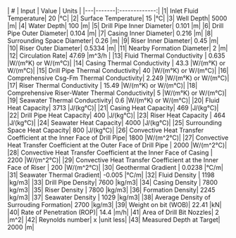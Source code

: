 | # | Input   |    Value    |    Units      | 
|---|-------|:-------------:|
|1| Inlet Fluid Temperature|  20  |°C|
|2| Surface Temperature|  15  |°C|
|3| Well Depth|  5000  |m|
|4| Water Depth|  100  |m|
|5| Drill Pipe Inner Diameter|  0.101  |m|
|6| Drill Pipe Outer Diameter|  0.104  |m|
|7| Casing Inner Diameter|  0.216  |m|
|8| Surrounding Space Diameter|  0.26  |m|
|9| Riser Inner Diameter|  0.45  |m|
|10| Riser Outer Diameter|  0.5334  |m|
|11| Nearby Formation Diameter|  2  |m|
|12| Circulation Rate| 47.69  |m^3/h |
|13| Fluid Thermal Conductivity |   0.635  |W/(m°K) or W/(m°C)|
|14| Casing Thermal Conductivity |  43.3  |W/(m°K) or W/(m°C)|
|15| Drill Pipe Thermal Conductivity|  40  |W/(m°K) or W/(m°C)|
|16| Comprehensive Csg-Fm Thermal Conductivity|  2.249  |W/(m°K) or W/(m°C)|
|17| Riser Thermal Conductivity |  15.49  |W/(m°K) or W/(m°C)|
|18| Comprehensive Riser-Water Thermal Conductivity|  5  |W/(m°K) or W/(m°C)|
|19| Seawater Thermal Conductivity|  0.6  |W/(m°K) or W/(m°C)|
|20| Fluid Heat Capacity|  3713  |J/(kg°C)|
|21| Casing Heat Capacity|  469  |J/(kg°C)|
|22| Drill Pipe Heat Capacity|  400  |J/(kg°C)| 
|23| Riser Heat Capacity |  464  |J/(kg°C)|
|24| Seawater Heat Capacity|  4000  |J/(kg°C)| 
|25| Surrounding Space Heat Capacity|  800  |J/(kg°C)| 
|26| Convective Heat Transfer Coefficient at the Inner Face of Drill Pipe|  1800  |W/(m^2°C)| 
|27| Convective Heat Transfer Coefficient at the Outer Face of Drill Pipe |  2000  |W/(m^2°C)| 
|28| Convective Heat Transfer Coefficient at the Inner Face of Casing |  2200  |W/(m^2°C)| 
|29| Convective Heat Transfer Coefficient at the Inner Face of Riser |  200  |W/(m^2°C)| 
|30| Geothermal Gradient |  0.0238  |°C/m|
|31| Seawater Thermal Gradient|  -0.005  |°C/m| 
|32| Fluid Density |  1198  |kg/m3|
|33| Drill Pipe Density|  7600  |kg/m3| 
|34| Casing Density |  7800  |kg/m3|
|35| Riser Density |  7800  |kg/m3|
|36| Formation Density|  2245  |kg/m3| 
|37| Seawater Density |  1029  |kg/m3|
|38| Average Density of Surrouding Formation|  2700  |kg/m3|
|39| Weight on bit (WOB)|  22.41  |kN|
|40| Rate of Penetration (ROP)|  14.4  |m/h|
|41| Area of Drill Bit Nozzles|  2  |m^2|
|42| Reynolds number|  x  |unit less|
|43| Measured Depth at Target|  2000  |m|

